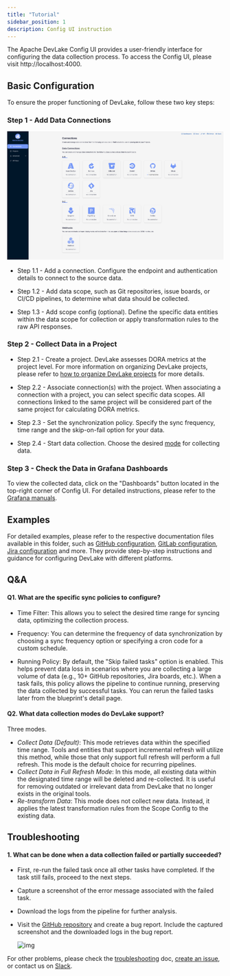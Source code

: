 ```yaml
---
title: "Tutorial"
sidebar_position: 1
description: Config UI instruction
---
```


The Apache DevLake Config UI provides a user-friendly interface for configuring the data collection process. To access the Config UI, please visit http://localhost:4000.

## Basic Configuration
To ensure the proper functioning of DevLake, follow these two key steps:

### Step 1 - Add Data Connections
![img](images/data-connections.png)
    
- Step 1.1 - Add a connection. Configure the endpoint and authentication details to connect to the source data.

- Step 1.2 - Add data scope, such as Git repositories, issue boards, or CI/CD pipelines, to determine what data should be collected.

- Step 1.3 - Add scope config (optional). Define the specific data entities within the data scope for collection or apply transformation rules to the raw API responses.

### Step 2 - Collect Data in a Project
- Step 2.1 - Create a project. DevLake assesses DORA metrics at the project level. For more information on organizing DevLake projects, please refer to [how to organize DevLake projects](/docs/Configuration/HowToOrganizeDevlakeProjects.md) for more details.

- Step 2.2 - Associate connection(s) with the project. When associating a connection with a project, you can select specific data scopes. All connections linked to the same project will be considered part of the same project for calculating DORA metrics.

- Step 2.3 - Set the synchronization policy. Specify the sync frequency, time range and the skip-on-fail option for your data.

- Step 2.4 - Start data collection. Choose the desired [mode](#step-2---collect-data-in-a-project) for collecting data.

### Step 3 - Check the Data in Grafana Dashboards
To view the collected data, click on the "Dashboards" button located in the top-right corner of Config UI. For detailed instructions, please refer to the [Grafana manuals](Dashboards/GrafanaUserGuide.md).

## Examples
For detailed examples, please refer to the respective documentation files available in this folder, such as [GitHub configuration](GitHub.md), [GitLab configuration](GitLab.md), [Jira configuration](Jira.md) and more. They provide step-by-step instructions and guidance for configuring DevLake with different platforms.

## Q&A

#### Q1. What are the specific sync policies to configure?
- Time Filter: This allows you to select the desired time range for syncing data, optimizing the collection process.

- Frequency: You can determine the frequency of data synchronization by choosing a sync frequency option or specifying a cron code for a custom schedule.

- Running Policy: By default, the "Skip failed tasks" option is enabled. This helps prevent data loss in scenarios where you are collecting a large volume of data (e.g., 10+ GitHub repositories, Jira boards, etc.). When a task fails, this policy allows the pipeline to continue running, preserving the data collected by successful tasks. You can rerun the failed tasks later from the blueprint's detail page.


#### Q2. What data collection modes do DevLake support?
Three modes.
- _Collect Data (Default)_: This mode retrieves data within the specified time range. Tools and entities that support incremental refresh will utilize this method, while those that only support full refresh will perform a full refresh. This mode is the default choice for recurring pipelines.
- _Collect Data in Full Refresh Mode_: In this mode, all existing data within the designated time range will be deleted and re-collected. It is useful for removing outdated or irrelevant data from DevLake that no longer exists in the original tools.
- _Re-transform Data_: This mode does not collect new data. Instead, it applies the latest transformation rules from the Scope Config to the existing data.

## Troubleshooting

#### 1. What can be done when a data collection failed or partially succeeded?
- First, re-run the failed task once all other tasks have completed. If the task still fails, proceed to the next steps.
- Capture a screenshot of the error message associated with the failed task.
- Download the logs from the pipeline for further analysis.
- Visit the [GitHub repository](https://github.com/apache/incubator-devlake/issues) and create a bug report. Include the captured screenshot and the downloaded logs in the bug report.

   ![img](/img/ConfigUI/BlueprintEditing/blueprint-edit3.png)


For other problems, please check the [troubleshooting](/Troubleshooting/Configuration.md) doc, [create an issue](https://github.com/apache/incubator-devlake/issues), or contact us on [Slack](https://join.slack.com/t/devlake-io/shared_invite/zt-17b6vuvps-x98pqseoUagM7EAmKC82xQ).

